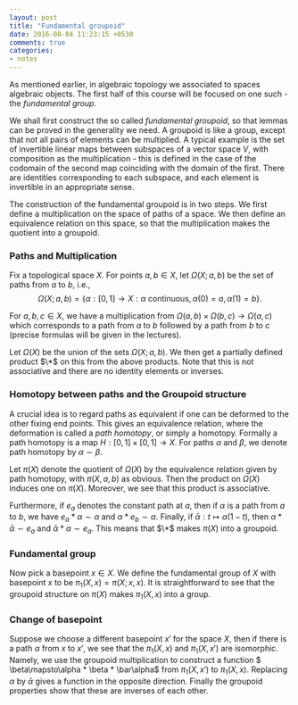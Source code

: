 ```yaml
---
layout: post
title: "Fundamental groupoid"
date: 2016-08-04 11:23:15 +0530
comments: true
categories:
- notes
---
```


As mentioned earlier, in algebraic topology we associated to spaces algebraic objects. The first half of this course will be focused on one such - the _fundamental group_.

We shall first construct the so called _fundamental groupoid_, so that lemmas can be proved in the generality we need. A groupoid is like a group, except that not all pairs of elements can be multiplied. A typical example is the set of invertible linear maps between subspaces of a vector space $V$, with composition as the multiplication - this is defined in the case of the codomain of the second map coinciding with the domain of the first. There are identities corresponding to each subspace, and each element is invertible in an appropriate sense.

The construction of the fundamental groupoid is in two steps. We first define a multiplication on the space of paths of a space. We then define an equivalence relation on this space, so that the multiplication makes the quotient into a groupoid.

### Paths and Multiplication

Fix a topological space $X$. For points $a,b\in X$, let $\Omega(X; a, b)$ be the set of paths from $a$ to $b$, i.e.,
$$\Omega(X; a,b) = \{\alpha: [0,1] \to X : \text{$\alpha$ continuous}, \alpha(0)=a, \alpha(1) = b\}.$$

For $a, b, c\in X$, we have a multiplication from $\Omega(a, b)\times \Omega(b,c)\to \Omega(a,c)$ which corresponds to a path from $a$ to $b$ followed by a path from $b$ to $c$ (precise formulas will be given in the lectures).

Let $\Omega(X)$ be the union of the sets $\Omega(X; a,b)$. We then get a partially defined product $\*$ on this from the above products. Note that this is not associative and there are no identity elements or inverses.

### Homotopy between paths and the Groupoid structure

A crucial idea is to regard paths as equivalent if one can be deformed to the other fixing end points. This gives an equivalence relation, where the deformation is called a _path homotopy_, or simply a homotopy. Formally a path homotopy is a map $H : [0,1] \times [0,1] \to X$. For paths $\alpha$ and $\beta$, we denote path homotopy by $\alpha\sim \beta$.

Let $\pi(X)$ denote the quotient of $\Omega(X)$ by the equivalence relation given by path homotopy, with $\pi(X, a,b)$ as obvious. Then the product on $\Omega(X)$ induces one on $\pi(X)$. Moreover, we see that this product is associative.

Furthermore, if $e_a$ denotes the constant path at $a$, then if $\alpha$ is a path from $a$ to $b$, we have $e_a * \alpha \sim \alpha$ and $\alpha * e_b \sim \alpha$. Finally, if $\bar\alpha : t \mapsto \alpha(1-t)$, then $\alpha * \bar\alpha \sim e_a$ and $\bar\alpha * \alpha \sim e_a$. This means that $\*$ makes $\pi(X)$ into a groupoid.

### Fundamental group

Now pick a basepoint $x\in X$. We define the fundamental group of $X$ with basepoint $x$ to be $\pi_1(X, x)= \pi(X; x, x)$. It is straightforward to see that the groupoid structure on $\pi(X)$ makes $\pi_1(X, x)$ into a group.

### Change of basepoint

Suppose we choose a different basepoint $x'$ for the space $X$, then if there is a path $\alpha$ from $x$ to $x'$, we see that the $\pi_1(X, x)$ and $\pi_1(X, x')$ are isomorphic. Namely, we use the groupoid multiplication to construct a function $ \beta\mapsto\alpha * \beta * \bar\alpha$ from $\pi_1(X, x')$ to $\pi_1(X, x)$. Replacing $\alpha$ by $\bar\alpha$ gives a function in the opposite direction. Finally the groupoid properties show that these are inverses of each other.
